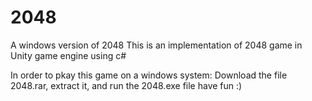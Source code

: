 # 2048
A windows version of 2048
This is an implementation of 2048 game in Unity game engine using c# 

In order to pkay this game on a windows system:
Download the file 2048.rar, extract it, and run the 2048.exe file 
have fun :)
